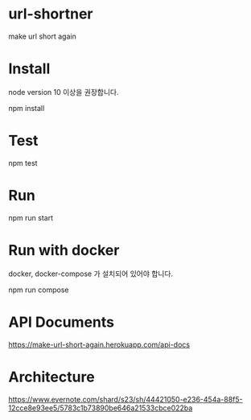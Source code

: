 # url-shortner
make url short again

# Install
node version 10 이상을 권장합니다.

npm install 

# Test
npm test

# Run
npm run start

# Run with docker
docker, docker-compose 가 설치되어 있어야 합니다.

npm run compose

# API Documents
https://make-url-short-again.herokuapp.com/api-docs

# Architecture
https://www.evernote.com/shard/s23/sh/44421050-e236-454a-88f5-12cce8e93ee5/5783c1b73890be646a21533cbce022ba
